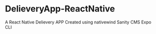 # DelieveryApp-ReactNative
A React Native Delievery APP
Created using
  nativewind
  Sanity CMS
  Expo CLI

